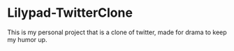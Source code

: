# Lilypad-TwitterClone
 This is my personal project that is a clone of twitter, made for drama to keep my humor up.
